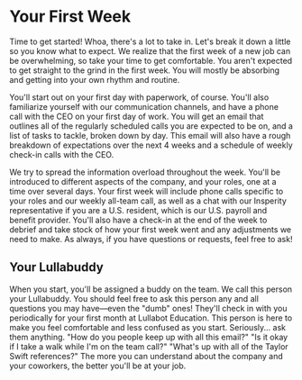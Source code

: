 # Your First Week

Time to get started! Whoa, there's a lot to take in. Let's break it down a little so you know what to expect. We realize that the first week of a new job can be overwhelming, so take your time to get comfortable. You aren't expected to get straight to the grind in the first week. You will mostly be absorbing and getting into your own rhythm and routine.

You'll start out on your first day with paperwork, of course. You'll also familiarize yourself with our communication channels, and have a phone call with the CEO on your first day of work. You will get an email that outlines all of the regularly scheduled calls you are expected to be on, and a list of tasks to tackle, broken down by day. This email will also have a rough breakdown of expectations over the next 4 weeks and a schedule of weekly check-in calls with the CEO.

We try to spread the information overload throughout the week. You'll be introduced to different aspects of the company, and your roles, one at a time over several days. Your first week will include phone calls specific to your roles and our weekly all-team call, as well as a chat with our Insperity representative if you are a U.S. resident, which is our U.S. payroll and benefit provider. You'll also have a check-in at the end of the week to debrief and take stock of how your first week went and any adjustments we need to make. As always, if you have questions or requests, feel free to ask!

## Your Lullabuddy

When you start, you'll be assigned a buddy on the team. We call this person your Lullabuddy. You should feel free to ask this person any and all questions you may have—even the "dumb" ones! They'll check in with you periodically for your first month at Lullabot Education. This person is here to make you feel comfortable and less confused as you start. Seriously... ask them anything. "How do you people keep up with all this email?" "Is it okay if I take a walk while I'm on the team call?" "What's up with all of the Taylor Swift references?" The more you can understand about the company and your coworkers, the better you'll be at your job.
